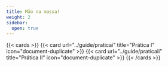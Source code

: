 ```yaml
---
title: Mão na massa!
weight: 2
sidebar:
  open: true
---
```


{{< cards >}}
  {{< card url="../guide/praticai" title="Prática I" icon="document-duplicate" >}}
  {{< card url="../guide/praticaii" title="Prática II" icon="document-duplicate" >}}
{{< /cards >}}
